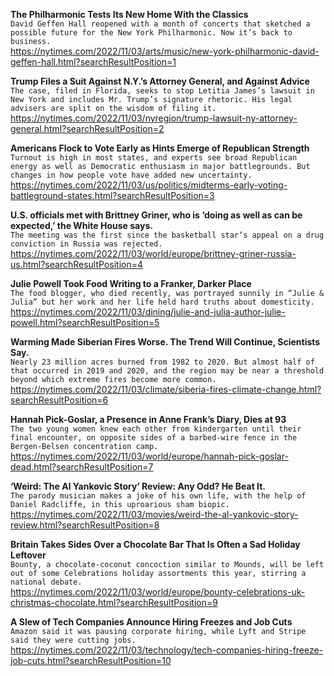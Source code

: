 **The Philharmonic Tests Its New Home With the Classics**\
`David Geffen Hall reopened with a month of concerts that sketched a possible future for the New York Philharmonic. Now it’s back to business.`\
https://nytimes.com/2022/11/03/arts/music/new-york-philharmonic-david-geffen-hall.html?searchResultPosition=1

**Trump Files a Suit Against N.Y.’s Attorney General, and Against Advice**\
`The case, filed in Florida, seeks to stop Letitia James’s lawsuit in New York and includes Mr. Trump’s signature rhetoric. His legal advisers are split on the wisdom of filing it.`\
https://nytimes.com/2022/11/03/nyregion/trump-lawsuit-ny-attorney-general.html?searchResultPosition=2

**Americans Flock to Vote Early as Hints Emerge of Republican Strength**\
`Turnout is high in most states, and experts see broad Republican energy as well as Democratic enthusiasm in major battlegrounds. But changes in how people vote have added new uncertainty.`\
https://nytimes.com/2022/11/03/us/politics/midterms-early-voting-battleground-states.html?searchResultPosition=3

**U.S. officials met with Brittney Griner, who is ‘doing as well as can be expected,’ the White House says.**\
`The meeting was the first since the basketball star’s appeal on a drug conviction in Russia was rejected.`\
https://nytimes.com/2022/11/03/world/europe/brittney-griner-russia-us.html?searchResultPosition=4

**Julie Powell Took Food Writing to a Franker, Darker Place**\
`The food blogger, who died recently, was portrayed sunnily in “Julie & Julia” but her work and her life held hard truths about domesticity.`\
https://nytimes.com/2022/11/03/dining/julie-and-julia-author-julie-powell.html?searchResultPosition=5

**Warming Made Siberian Fires Worse. The Trend Will Continue, Scientists Say.**\
`Nearly 23 million acres burned from 1982 to 2020. But almost half of that occurred in 2019 and 2020, and the region may be near a threshold beyond which extreme fires become more common.`\
https://nytimes.com/2022/11/03/climate/siberia-fires-climate-change.html?searchResultPosition=6

**Hannah Pick-Goslar, a Presence in Anne Frank’s Diary, Dies at 93**\
`The two young women knew each other from kindergarten until their final encounter, on opposite sides of a barbed-wire fence in the Bergen-Belsen concentration camp.`\
https://nytimes.com/2022/11/03/world/europe/hannah-pick-goslar-dead.html?searchResultPosition=7

**‘Weird: The Al Yankovic Story’ Review: Any Odd? He Beat It.**\
`The parody musician makes a joke of his own life, with the help of Daniel Radcliffe, in this uproarious sham biopic.`\
https://nytimes.com/2022/11/03/movies/weird-the-al-yankovic-story-review.html?searchResultPosition=8

**Britain Takes Sides Over a Chocolate Bar That Is Often a Sad Holiday Leftover**\
`Bounty, a chocolate-coconut concoction similar to Mounds, will be left out of some Celebrations holiday assortments this year, stirring a national debate.`\
https://nytimes.com/2022/11/03/world/europe/bounty-celebrations-uk-christmas-chocolate.html?searchResultPosition=9

**A Slew of Tech Companies Announce Hiring Freezes and Job Cuts**\
`Amazon said it was pausing corporate hiring, while Lyft and Stripe said they were cutting jobs.`\
https://nytimes.com/2022/11/03/technology/tech-companies-hiring-freeze-job-cuts.html?searchResultPosition=10

